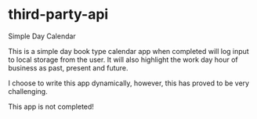 # third-party-api

Simple Day Calendar

This is a simple day book type calendar app when completed will log input to local storage from the user. It will also highlight the work day hour of business as past, present and future. 

I choose to write this app dynamically, however, this has proved to be very challenging. 

This app is not completed! 
